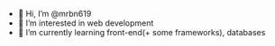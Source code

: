 - 👋 Hi, I’m @mrbn619
- 👀 I’m interested in web development
- 🌱 I’m currently learning front-end(+ some frameworks), databases

<!---
mrbn619/mrbn619 is a ✨ special ✨ repository because its `README.md` (this file) appears on your GitHub profile.
You can click the Preview link to take a look at your changes.
--->
